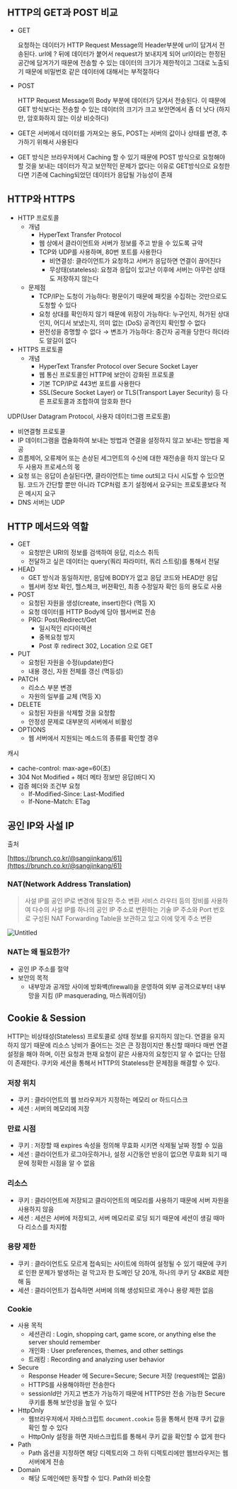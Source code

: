## HTTP의 GET과 POST 비교

- GET

    요청하는 데이터가 HTTP Request Message의 Header부분에 url이 담겨서 전송된다. url에 ? 뒤에 데이터가 붙어서 request가 보내지게 되어 url이라는 한정된 공간에 담겨가기 때문에 전송할 수 있는 데이터의 크기가 제한적이고 그대로 노출되기 때문에 비밀번호 같은 데이터에 대해서는 부적절하다

- POST

    HTTP Request Message의 Body 부분에 데이터가 담겨서 전송된다. 이 때문에 GET 방식보다는 전송할 수 있는 데이터의 크기가 크고 보안면에서 좀 더 낫다 (하지만, 암호화하지 않는 이상 비슷하다)

- GET은 서버에서 데이터를 가져오는 용도, POST는 서버의 값이나 상태를 변경, 추가하기 위해서 사용된다
- GET 방식은 브라우저에서 Caching 할 수 있기 때문에 POST 방식으로 요청해야 할 것을 보내는 데이터가 작고 보안적인 문제가 없다는 이유로 GET방식으로 요청한다면 기존에 Caching되었던 데이터가 응답될 가능성이 존재


## HTTP와 HTTPS

- HTTP 프로토콜
    - 개념
        - HyperText Transfer Protocol
        - 웹 상에서 클라이언트와 서버가 정보를 주고 받을 수 있도록 규약
        - TCP와 UDP를 사용하며, 80번 포트를 사용한다
            - 비연결성: 클라이언트가 요청하고 서버가 응답하면 연결이 끊어진다
            - 무상태(stateless): 요청과 응답이 있고난 이후에 서버는 아무런 상태도 저장하지 않는다
    - 문제점
        - TCP/IP는 도청이 가능하다: 평문이기 때문에 패킷을 수집하는 것만으로도 도청할 수 있다
        - 요청 상대를 확인하지 않기 때문에 위장이 가능하다: 누구인지, 허가된 상대인지, 어디서 보냈는지, 의미 없는 (DoS) 공격인지 확인할 수 없다
        - 완전성을 증명할 수 없다 → 변조가 가능하다: 중간자 공격을 당한다 하더라도 알길이 없다
- HTTPS 프로토콜
    - 개념
        - HyperText Transfer Protocol over Secure Socket Layer
        - 웹 통신 프로토콜인 HTTP에 보안이 강화된 프로토콜
        - 기본 TCP/IP로 443번 포트를 사용한다
        - SSL(Secure Socket Layer) or TLS(Transport Layer Security) 등 다른 프로토콜과 조합하여 암호화 한다



UDP(User Datagram Protocol, 사용자 데이터그램 프로토콜)

- 비연결형 프로토콜
- IP 데이터그램을 캡슐화하여 보내는 방법과 연결을 설정하지 않고 보내는 방법을 제공
- 흐름제어, 오류제어 또는 손상된 세그먼트의 수신에 대한 재전송을 하지 않는다
모두 사용자 프로세스의 몫
- 요청 또는 응답이 손실된다면, 클라이언트는 time out되고 다시 시도할 수 있으면 됨. 코드가 간단할 뿐만 아니라 TCP처럼 초기 설정에서 요구되는 프로토콜보다 적은 메시지 요구
- DNS 서버는 UDP

## HTTP 메서드와 역할

- GET
    - 요청받은 URI의 정보를 검색하여 응답, 리소스 취득
    - 전달하고 싶은 데이터는 query(쿼리 파라미터, 쿼리 스트링)를 통해서 전달
- HEAD
    - GET 방식과 동일하지만, 응답에 BODY가 없고 응답 코드와 HEAD만 응답
    - 웹서버 정보 확인, 헬스체크, 버젼확인, 최종 수정일자 확인 등의 용도로 사용
- POST
    - 요청된 자원을 생성(create, insert)한다 (멱등 X)
    - 요청 데이터를 HTTP Body에 담아 웹서버로 전송
    - PRG: Post/Redirect/Get
        - 일시적인 리다이렉션
        - 중복요청 방지
        - Post 후 redirect 302, Location 으로 GET
- PUT
    - 요청된 자원을 수정(update)한다
    - 내용 갱신, 자원 전체를 갱신 (멱등성)
- PATCH
    - 리소스 부분 변경
    - 자원의 일부를 교체 (멱등 X)
- DELETE
    - 요청된 자원을 삭제할 것을 요청함
    - 안정성 문제로 대부분의 서버에서 비활성
- OPTIONS
    - 웹 서버에서 지원되는 메소드의 종류를 확인할 경우

캐시

- cache-control: max-age=60(초)
- 304 Not Modified + 헤더 메타 정보만 응답(바디 X)
- 검증 헤더와 조건부 요청
    - If-Modified-Since: Last-Modified
    - If-None-Match: ETag

## 공인 IP와 사설 IP

출처

[https://brunch.co.kr/@sangjinkang/61](https://brunch.co.kr/@sangjinkang/61)

### NAT(Network Address Translation)

> 사설 IP를 공인 IP로 변경에 필요한 주소 변환 서비스
라우터 등의 장비를 사용하여 다수의 사설 IP를 하나의 공인 IP 주소로 변환하는 기술
IP 주소와 Port 번호로 구성된 NAT Forwarding Table을 보관하고 있고 이에 맞게 주소 변환
> 

![Untitled](https://s3-us-west-2.amazonaws.com/secure.notion-static.com/5e38bc18-f5f6-49c9-9720-2af24d56fcaa/Untitled.png)

### NAT는 왜 필요한가?

- 공인 IP 주소를 절약
- 보안의 목적
    - 내부망과 공개망 사이에 방화벽(firewall)을 운영하여 외부 공격으로부터 내부망을 지킴 (IP masquerading, 마스쿼레이딩)

## Cookie & Session

HTTP는 비상태성(Stateless) 프로토콜로 상태 정보를 유지하지 않는다. 연결을 유지하지 않기 때문에 리소스 낭비가 줄어드는 것은 큰 장점이지만 통신할 때마다 매번 연결 설정을 해야 하며, 이전 요청과 현재 요청이 같은 사용자의 요청인지 알 수 없다는 단점이 존재한다. 쿠키와 세션을 통해서 HTTP의 Stateless한 문제점을 해결할 수 있다.

### 저장 위치

- 쿠키 : 클라이언트의 웹 브라우저가 지정하는 메모리 or 하드디스크
- 세션 : 서버의 메모리에 저장

### 만료 시점

- 쿠키 : 저장할 때 expires 속성을 정의해 무효화 시키면 삭제될 날짜 정할 수 있음
- 세션 : 클라이언트가 로그아웃하거나, 설정 시간동안 반응이 없으면 무효화 되기 때문에 정확한 시점을 알 수 없음

### 리소스

- 쿠키 : 클라이언트에 저장되고 클라이언트의 메모리를 사용하기 때문에 서버 자원을 사용하지 않음
- 세션 : 세션은 서버에 저장되고, 서버 메모리로 로딩 되기 때문에 세션이 생길 때마다 리소스를 차지함

### 용량 제한

- 쿠키 : 클라이언트도 모르게 접속되는 사이트에 의하여 설정될 수 있기 때문에 쿠키로 인한 문제가 발생하는 걸 막고자 한 도메인 당 20개, 하나의 쿠키 당 4KB로 제한해 둠
- 세션 : 클라이언트가 접속하면 서버에 의해 생성되므로 개수나 용량 제한 없음

### Cookie

- 사용 목적
    - 세션관리 : Login, shopping cart, game score, or anything else the server should remember
    - 개인화 : User preferences, themes, and other settings
    - 트래킹 : Recording and analyzing user behavior
- Secure
    - Response Header 에 Secure=Secure; Secure 저장 (request에는 없음)
    - HTTPS를 사용해야하만 전송한다
    - sessionId만 가지고 변조가 가능하기 때문에 HTTPS만 전송 가능한 Secure 쿠키를 통해 보안성을 높일 수 있다
- HttpOnly
    - 웹브라우저에서 자바스크립트 `document.cookie` 등을 통해서 현재 쿠키 값을 확인 할 수 있다
    - HttpOnly 설정을 하면 자바스크립트를 통해서 쿠키 값을 확인할 수 없게 한다
- Path
    - Path 옵션을 지정하면 해당 디렉토리와 그 하위 디렉토리에만 웹브라우저는 웹서버에게 전송
- Domain
    - 해당 도메인에만 동작할 수 있다. Path와 비슷함
